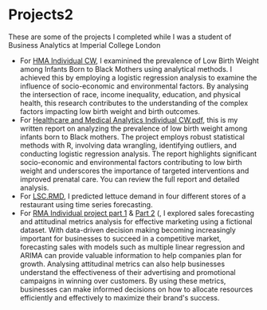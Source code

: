 # Projects2
These are some of the projects I completed while I was a student of Business Analytics at Imperial College London
- For [HMA Individual CW](HMA%20Individual%20CW.Rmd), I examinined the prevalence of Low Birth Weight among Infants Born to Black Mothers using analytical methods. I achieved this by employing a logistic regression analysis to examine the influence of socio-economic and environmental factors. By analysing the intersection of race, income inequality, education, and physical health, this research contributes to the understanding of the complex factors impacting low birth weight and birth outcomes.
- For [Healthcare and Medical Analytics Individual CW.pdf](Healthcare%20and%20Medical%20Analytics%20Individual%20CW.pdf), this is my written report on analyzing the prevalence of low birth weight among infants born to Black mothers. The project employs robust statistical methods with R, involving data wrangling, identifying outliers, and conducting logistic regression analysis. The report highlights significant socio-economic and environmental factors contributing to low birth weight and underscores the importance of targeted interventions and improved prenatal care. You can review the full report and detailed analysis. 
- For [LSC.RMD](LSC.Rmd), I predicted lettuce demand in four different stores of a restaurant using time series forecasting.
- For [RMA Individual project part 1](RMA%20Individual%20Project.Rmd)  & [Part 2](RMA%20Individual%20Project%20Part%202.Rmd) (, I  explored sales forecasting and attitudinal metrics analysis for effective marketing using a fictional dataset. With data-driven decision making becoming increasingly important for businesses to succeed in a competitive market, forecasting sales with models such as multiple linear regression and ARIMA can provide valuable information to help companies plan for growth. Analysing attitudinal metrics can also help businesses understand the effectiveness of their advertising and promotional campaigns in winning over customers. By using these metrics, businesses can make informed decisions on how to allocate resources efficiently and effectively to maximize their brand's success.
